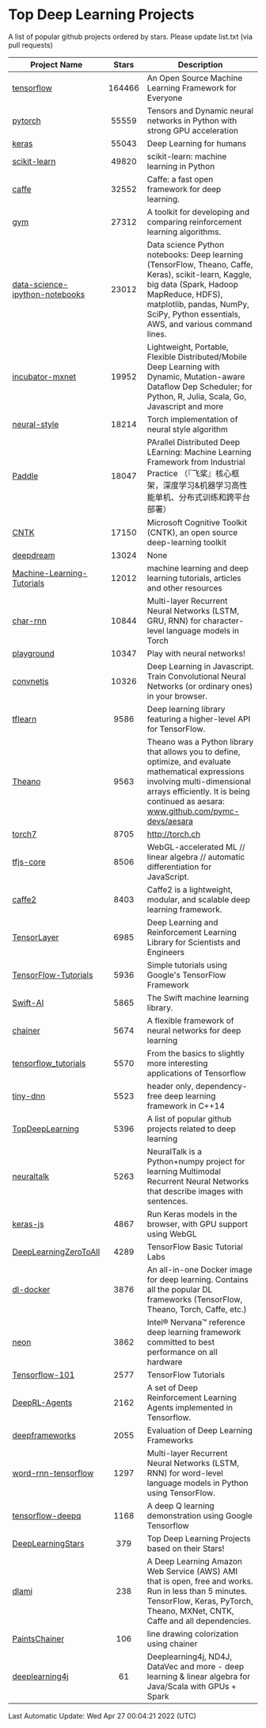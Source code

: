 # Top Deep Learning Projects
A list of popular github projects ordered by stars.
Please update list.txt (via pull requests)

|Project Name| Stars | Description |
| ---------- |:-----:| ----------- |
| [tensorflow](https://github.com/tensorflow/tensorflow) | 164466 | An Open Source Machine Learning Framework for Everyone |
| [pytorch](https://github.com/pytorch/pytorch) | 55559 | Tensors and Dynamic neural networks in Python with strong GPU acceleration |
| [keras](https://github.com/keras-team/keras) | 55043 | Deep Learning for humans |
| [scikit-learn](https://github.com/scikit-learn/scikit-learn) | 49820 | scikit-learn: machine learning in Python |
| [caffe](https://github.com/BVLC/caffe) | 32552 | Caffe: a fast open framework for deep learning. |
| [gym](https://github.com/openai/gym) | 27312 | A toolkit for developing and comparing reinforcement learning algorithms. |
| [data-science-ipython-notebooks](https://github.com/donnemartin/data-science-ipython-notebooks) | 23012 | Data science Python notebooks: Deep learning (TensorFlow, Theano, Caffe, Keras), scikit-learn, Kaggle, big data (Spark, Hadoop MapReduce, HDFS), matplotlib, pandas, NumPy, SciPy, Python essentials, AWS, and various command lines. |
| [incubator-mxnet](https://github.com/apache/incubator-mxnet) | 19952 | Lightweight, Portable, Flexible Distributed/Mobile Deep Learning with Dynamic, Mutation-aware Dataflow Dep Scheduler; for Python, R, Julia, Scala, Go, Javascript and more |
| [neural-style](https://github.com/jcjohnson/neural-style) | 18214 | Torch implementation of neural style algorithm |
| [Paddle](https://github.com/PaddlePaddle/Paddle) | 18047 | PArallel Distributed Deep LEarning: Machine Learning Framework from Industrial Practice （『飞桨』核心框架，深度学习&机器学习高性能单机、分布式训练和跨平台部署） |
| [CNTK](https://github.com/microsoft/CNTK) | 17150 | Microsoft Cognitive Toolkit (CNTK), an open source deep-learning toolkit |
| [deepdream](https://github.com/google/deepdream) | 13024 | None |
| [Machine-Learning-Tutorials](https://github.com/ujjwalkarn/Machine-Learning-Tutorials) | 12012 | machine learning and deep learning tutorials, articles and other resources  |
| [char-rnn](https://github.com/karpathy/char-rnn) | 10844 | Multi-layer Recurrent Neural Networks (LSTM, GRU, RNN) for character-level language models in Torch |
| [playground](https://github.com/tensorflow/playground) | 10347 | Play with neural networks! |
| [convnetjs](https://github.com/karpathy/convnetjs) | 10326 | Deep Learning in Javascript. Train Convolutional Neural Networks (or ordinary ones) in your browser. |
| [tflearn](https://github.com/tflearn/tflearn) | 9586 | Deep learning library featuring a higher-level API for TensorFlow. |
| [Theano](https://github.com/Theano/Theano) | 9563 | Theano was a Python library that allows you to define, optimize, and evaluate mathematical expressions involving multi-dimensional arrays efficiently. It is being continued as aesara: www.github.com/pymc-devs/aesara |
| [torch7](https://github.com/torch/torch7) | 8705 | http://torch.ch |
| [tfjs-core](https://github.com/tensorflow/tfjs-core) | 8506 | WebGL-accelerated ML // linear algebra // automatic differentiation for JavaScript. |
| [caffe2](https://github.com/facebookarchive/caffe2) | 8403 | Caffe2 is a lightweight, modular, and scalable deep learning framework. |
| [TensorLayer](https://github.com/tensorlayer/TensorLayer) | 6985 | Deep Learning and Reinforcement Learning Library for Scientists and Engineers  |
| [TensorFlow-Tutorials](https://github.com/nlintz/TensorFlow-Tutorials) | 5936 | Simple tutorials using Google's TensorFlow Framework |
| [Swift-AI](https://github.com/Swift-AI/Swift-AI) | 5865 | The Swift machine learning library. |
| [chainer](https://github.com/chainer/chainer) | 5674 | A flexible framework of neural networks for deep learning |
| [tensorflow_tutorials](https://github.com/pkmital/tensorflow_tutorials) | 5570 | From the basics to slightly more interesting applications of Tensorflow |
| [tiny-dnn](https://github.com/tiny-dnn/tiny-dnn) | 5523 | header only, dependency-free deep learning framework in C++14 |
| [TopDeepLearning](https://github.com/aymericdamien/TopDeepLearning) | 5396 | A list of popular github projects related to deep learning |
| [neuraltalk](https://github.com/karpathy/neuraltalk) | 5263 | NeuralTalk is a Python+numpy project for learning Multimodal Recurrent Neural Networks that describe images with sentences. |
| [keras-js](https://github.com/transcranial/keras-js) | 4867 | Run Keras models in the browser, with GPU support using WebGL |
| [DeepLearningZeroToAll](https://github.com/hunkim/DeepLearningZeroToAll) | 4289 | TensorFlow Basic Tutorial Labs |
| [dl-docker](https://github.com/floydhub/dl-docker) | 3876 | An all-in-one Docker image for deep learning. Contains all the popular DL frameworks (TensorFlow, Theano, Torch, Caffe, etc.) |
| [neon](https://github.com/NervanaSystems/neon) | 3862 | Intel® Nervana™ reference deep learning framework committed to best performance on all hardware |
| [Tensorflow-101](https://github.com/sjchoi86/Tensorflow-101) | 2577 | TensorFlow Tutorials |
| [DeepRL-Agents](https://github.com/awjuliani/DeepRL-Agents) | 2162 | A set of Deep Reinforcement Learning Agents implemented in Tensorflow. |
| [deepframeworks](https://github.com/zer0n/deepframeworks) | 2055 | Evaluation of Deep Learning Frameworks |
| [word-rnn-tensorflow](https://github.com/hunkim/word-rnn-tensorflow) | 1297 | Multi-layer Recurrent Neural Networks (LSTM, RNN) for word-level language models in Python using TensorFlow. |
| [tensorflow-deepq](https://github.com/siemanko/tensorflow-deepq) | 1168 | A deep Q learning demonstration using Google Tensorflow |
| [DeepLearningStars](https://github.com/hunkim/DeepLearningStars) | 379 | Top Deep Learning Projects based on their Stars! |
| [dlami](https://github.com/ritchieng/dlami) | 238 | A Deep Learning Amazon Web Service (AWS) AMI that is open, free and works. Run in less than 5 minutes. TensorFlow, Keras, PyTorch, Theano, MXNet, CNTK, Caffe and all dependencies. |
| [PaintsChainer](https://github.com/taizan/PaintsChainer) | 106 | line drawing colorization using chainer |
| [deeplearning4j](https://github.com/deeplearning4j/deeplearning4j) | 61 | Deeplearning4j, ND4J, DataVec and more - deep learning & linear algebra for Java/Scala with GPUs + Spark |

Last Automatic Update: Wed Apr 27 00:04:21 2022 (UTC)
